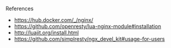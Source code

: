 
References
- https://hub.docker.com/_/nginx/
- https://github.com/openresty/lua-nginx-module#installation
- http://luajit.org/install.html
- https://github.com/simplresty/ngx_devel_kit#usage-for-users
